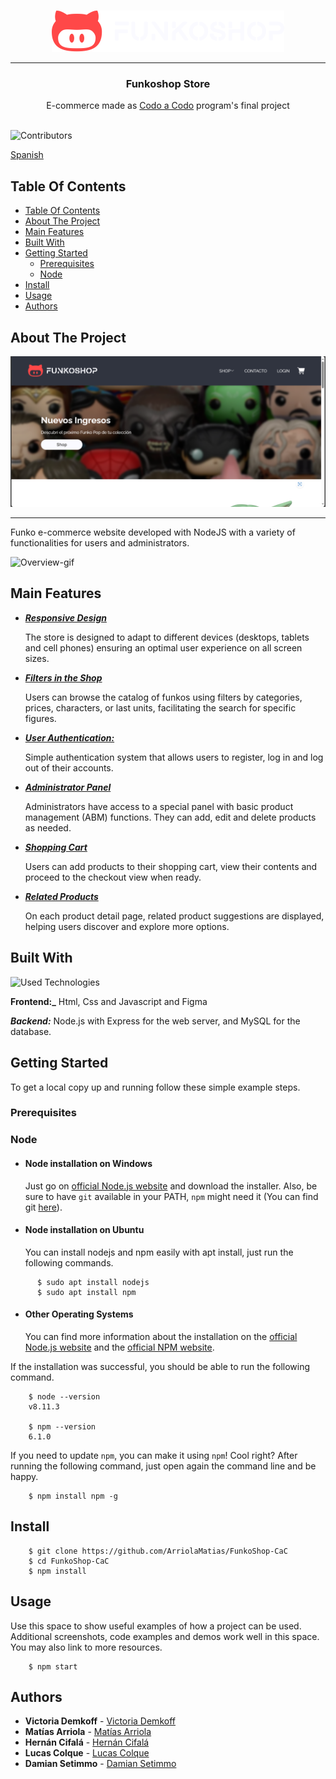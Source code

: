 <br/>
<p align="center">
  <a href="https://github.com/ArriolaMatias/FunkoShop-CaC">
    <img src="public/img/branding/logo_light_horizontal.svg" alt="Logo" width="372" height="66">
  </a>
  
  ---

  <h3 align="center">Funkoshop Store</h3>

  <p align="center">
    E-commerce made as <a href="https://buenosaires.gob.ar/educacion/codo-codo-40"> Codo a Codo</a> program's final project
    <br/>
    <br/>
  </p>
</p>

![Contributors](https://img.shields.io/github/contributors/ArriolaMatias/FunkoShop-CaC?color=green) 

<a href="/README-ES.md"> Spanish </a>
## Table Of Contents

- [Table Of Contents](#table-of-contents)
- [About The Project](#about-the-project)
- [Main Features](#main-features)
- [Built With](#built-with)
- [Getting Started](#getting-started)
  - [Prerequisites](#prerequisites)
  - [Node](#node)
- [Install](#install)
- [Usage](#usage)
- [Authors](#authors)

## About The Project

![Main-screenshot](public/img/screenshots/screenshot_home.png)

---

Funko e-commerce website developed with NodeJS with a variety of functionalities for users and administrators.

![Overview-gif](public/img/screenshots/overview.gif)

## Main Features
- **_<ins>Responsive Design<ins>_** 
  
  The store is designed to adapt to different devices (desktops, tablets and cell phones) ensuring an optimal user experience on all screen sizes.

- **_<ins>Filters in the Shop<ins>_**
  
   Users can browse the catalog of funkos using filters by categories, prices, characters, or last units, facilitating the search for specific figures.

- **_<ins>User Authentication:<ins>_**
  
    Simple authentication system that allows users to register, log in and log out of their accounts.

- **_<ins>Administrator Panel<ins>_**
  
   Administrators have access to a special panel with basic product management (ABM) functions. They can add, edit and delete products as needed.

- **_<ins>Shopping Cart<ins>_**
  
   Users can add products to their shopping cart, view their contents and proceed to the checkout view when ready.

- **_<ins>Related Products<ins>_** 
  
  On each product detail page, related product suggestions are displayed, helping users discover and explore more options.


## Built With

![Used Technologies](https://skillicons.dev/icons?i=html,css,js,figma,nodejs,express)

**Frontend:_** Html, Css and Javascript and Figma
 
**_Backend:_** Node.js with Express for the web server, and MySQL for the database.

## Getting Started

To get a local copy up and running follow these simple example steps.

### Prerequisites

### Node
- #### Node installation on Windows

  Just go on [official Node.js website](https://nodejs.org/) and download the installer.
Also, be sure to have `git` available in your PATH, `npm` might need it (You can find git [here](https://git-scm.com/)).

- #### Node installation on Ubuntu

  You can install nodejs and npm easily with apt install, just run the following commands.
```
      $ sudo apt install nodejs
      $ sudo apt install npm
```
- #### Other Operating Systems
  You can find more information about the installation on the [official Node.js website](https://nodejs.org/) and the [official NPM website](https://npmjs.org/).

If the installation was successful, you should be able to run the following command.
```
    $ node --version
    v8.11.3

    $ npm --version
    6.1.0
```
If you need to update `npm`, you can make it using `npm`! Cool right? After running the following command, just open again the command line and be happy.
```
    $ npm install npm -g
```

## Install
```
    $ git clone https://github.com/ArriolaMatias/FunkoShop-CaC
    $ cd FunkoShop-CaC
    $ npm install
```

## Usage

Use this space to show useful examples of how a project can be used. Additional screenshots, code examples and demos work well in this 
space. You may also link to more resources.

```
    $ npm start
```

## Authors

* **Victoria Demkoff** - [Victoria Demkoff](https://github.com/vickydemkoff)
* **Matías Arriola** - [Matías Arriola](https://github.com/ArriolaMatias)
* **Hernán Cifalá** - [Hernán Cifalá](https://github.com/Hernan-Cifala)
* **Lucas Colque** - [Lucas Colque](https://github.com/lucasColque)
* **Damian Setimmo** - [Damian Setimmo](https://github.com/damisettimo)
